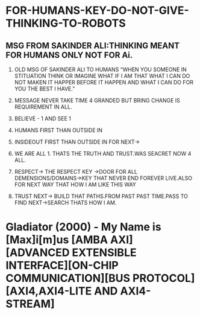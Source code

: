 # FOR-HUMANS-KEY-DO-NOT-GIVE-THINKING-TO-ROBOTS

## MSG FROM SAKINDER ALI:THINKING MEANT FOR HUMANS ONLY NOT FOR Ai.

  1. OLD MSG OF SAKINDER ALI TO HUMANS “WHEN YOU SOMEONE IN STITUATION THINK OR IMAGINE WHAT IF I AM THAT WHAT I CAN DO NOT MAKEN IT HAPPER BEFORE IT HAPPEN AND WHAT I CAN DO FOR YOU THE BEST I HAVE.” 

  2. MESSAGE NEVER TAKE TIME 4 GRANDED BUT BRING CHANGE IS REQUIREMENT IN ALL.
  3. BELIEVE - 1 AND SEE 1
  4. HUMANS FIRST THAN OUTSIDE IN
  5. INSIDEOUT FIRST THAN OUTSIDE IN FOR NEXT->
  6. WE ARE ALL 1. THATS THE TRUTH AND TRUST.WAS SEACRET NOW 4 ALL.
  7. RESPECT-> THE RESPECT KEY ->DOOR FOR ALL DEMENSIONS/DOMAINS->KEY THAT NEVER END FOREVER LIVE.ALSO FOR NEXT WAY THAT HOW I AM LIKE THIS WAY
  8. TRUST NEXT-> BUILD THAT PATHS.FROM PAST PAST TIME.PASS TO FIND NEXT->SEARCH THATS HOW I AM.
     
# Gladiator (2000) - My Name is [Max]i[m]us [AMBA AXI][ADVANCED EXTENSIBLE INTERFACE][ON-CHIP COMMUNICATION][BUS PROTOCOL][AXI4,AXI4-LITE AND AXI4-STREAM]
